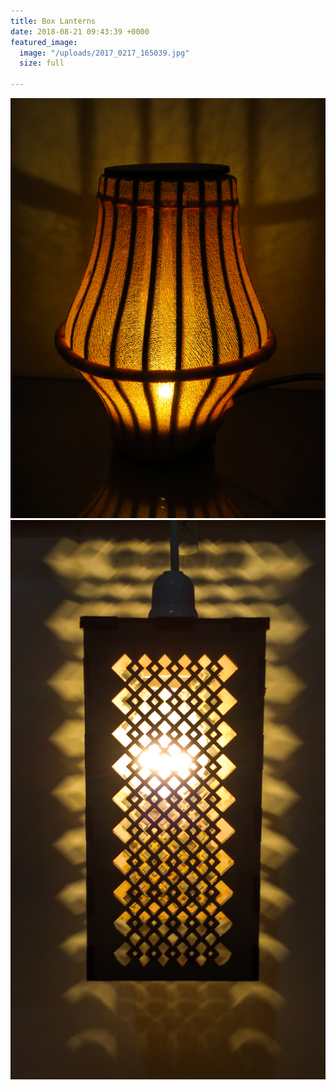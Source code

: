 ```yaml
---
title: Box Lanterns
date: 2018-08-21 09:43:39 +0000
featured_image:
  image: "/uploads/2017_0217_165039.jpg"
  size: full

---
```

![](/uploads/2016_1014_223406.jpg)![](/uploads/2016_1025_211127.jpg)